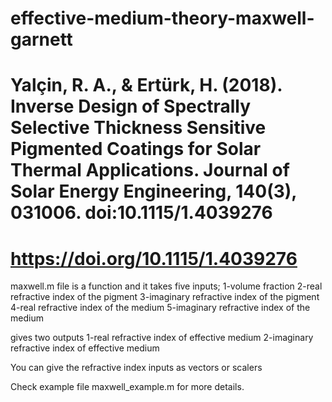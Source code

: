 # effective-medium-theory-maxwell-garnett
# Yalçin, R. A., & Ertürk, H. (2018). Inverse Design of Spectrally Selective Thickness Sensitive Pigmented Coatings for Solar Thermal Applications. Journal of Solar Energy Engineering, 140(3), 031006. doi:10.1115/1.4039276 
# https://doi.org/10.1115/1.4039276 


maxwell.m file is a function and it takes five inputs; 
1-volume fraction
2-real refractive index of the pigment 
3-imaginary refractive index of the pigment 
4-real refractive index of the medium 
5-imaginary refractive index of the medium

gives two outputs
1-real refractive index of effective medium 
2-imaginary refractive index of effective medium 

You can give the refractive index inputs as vectors or scalers 

Check example file maxwell_example.m for more details.
